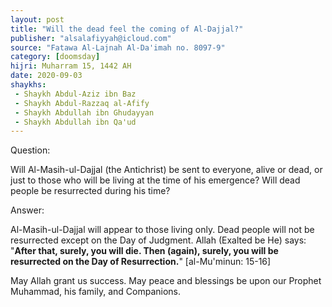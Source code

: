 ```yaml
---
layout: post
title: "Will the dead feel the coming of Al-Dajjal?"
publisher: "alsalafiyyah@icloud.com"
source: "Fatawa Al-Lajnah Al-Da'imah no. 8097-9"
category: [doomsday]
hijri: Muharram 15, 1442 AH
date: 2020-09-03
shaykhs: 
 - Shaykh Abdul-Aziz ibn Baz
 - Shaykh Abdul-Razzaq al-Afify
 - Shaykh Abdullah ibn Ghudayyan
 - Shaykh Abdullah ibn Qa'ud
---
```


Question: 

Will Al-Masih-ul-Dajjal (the Antichrist) be sent to everyone, alive or dead, or just to those who will be living at the time of his emergence? Will dead people be resurrected during his time? 

Answer:

Al-Masih-ul-Dajjal will appear to those living only. Dead people will not be resurrected except on the Day of Judgment. Allah (Exalted be He) says: "**After that, surely, you will die. Then (again), surely, you will be resurrected on the Day of Resurrection.**" [al-Mu'minun: 15-16]

May Allah grant us success. May peace and blessings be upon our Prophet Muhammad, his family, and Companions. 


